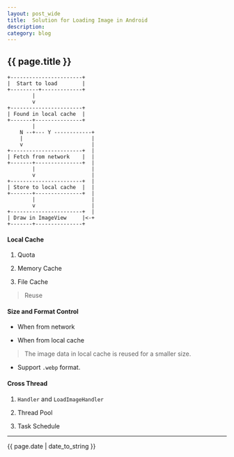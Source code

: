```yaml
---
layout: post_wide
title:  Solution for Loading Image in Android
description: 
category: blog
---
```

<h2> {{ page.title }} </h2>

    +-----------------------+
    |  Start to load        |
    +---------+-------------+
            |
            v
    +-----------------------+
    | Found in local cache  |
    +-------+---------------+
            |
        N --+--- Y ------------+
        |                      |
        v                      |
    +-----------------------+  |
    | Fetch from network    |  |
    +-------+---------------+  |
            |                  |
            v                  |
    +-----------------------+  |
    | Store to local cache  |  |
    +-------+---------------+  |
            |                  |
            v                  |
    +-----------------------+  |
    | Draw in ImageView     |<-+
    +-------+---------------+

#### Local Cache

1. Quota

2. Memory Cache

3. File Cache


> Reuse


#### Size and Format Control

* When from network

* When from local cache

> The image data in local cache is reused for a smaller size.

* Support `.webp` format.

#### Cross Thread

1. `Handler` and `LoadImageHandler`

2. Thread Pool

3. Task Schedule



---

<p> {{ page.date | date_to_string }} </p>
